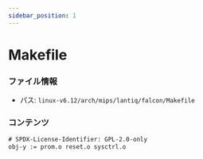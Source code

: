 ```yaml
---
sidebar_position: 1
---
```

# Makefile

### ファイル情報

- パス: `linux-v6.12/arch/mips/lantiq/falcon/Makefile`

### コンテンツ

```txt
# SPDX-License-Identifier: GPL-2.0-only
obj-y := prom.o reset.o sysctrl.o

```
